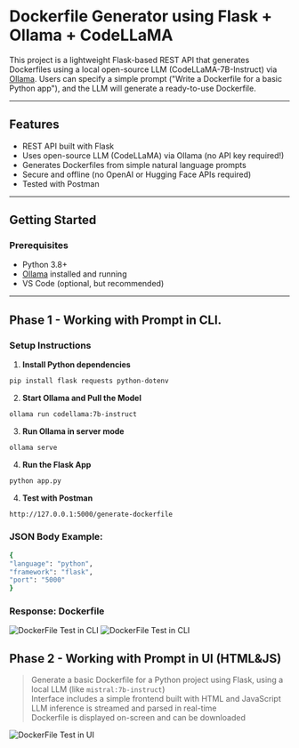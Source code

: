 # Dockerfile Generator using Flask + Ollama + CodeLLaMA

This project is a lightweight Flask-based REST API that generates Dockerfiles using a local open-source LLM (CodeLLaMA-7B-Instruct) via [Ollama](https://ollama.com/). Users can specify a simple prompt ("Write a Dockerfile for a basic Python app"), and the LLM will generate a ready-to-use Dockerfile.

---

## Features

- REST API built with Flask
- Uses open-source LLM (CodeLLaMA) via Ollama (no API key required!)
- Generates Dockerfiles from simple natural language prompts
- Secure and offline (no OpenAI or Hugging Face APIs required)
- Tested with Postman

---

## Getting Started

### Prerequisites

- Python 3.8+
- [Ollama](https://ollama.com) installed and running
- VS Code (optional, but recommended)

---

## Phase 1 - Working with Prompt in CLI.

### Setup Instructions

1. **Install Python dependencies**

```bash
pip install flask requests python-dotenv
```

2. **Start Ollama and Pull the Model**

```bash
ollama run codellama:7b-instruct
```

3. **Run Ollama in server mode**

```bash
ollama serve
```

4. **Run the Flask App**

```bash
python app.py
```

4. **Test with Postman**

```bash
http://127.0.0.1:5000/generate-dockerfile
```

### JSON Body Example:

```bash
{
"language": "python",
"framework": "flask",
"port": "5000"
}
```

### Response: Dockerfile

![DockerFile Test in CLI](D:\GitHub_Projects\DockerLLM\outputs\Phase1_1.png)
![DockerFile Test in CLI](D:\GitHub_Projects\DockerLLM\outputs\Phase1_2.png)

## Phase 2 - Working with Prompt in UI (HTML&JS)

> Generate a basic Dockerfile for a Python project using Flask, using a local LLM (like `mistral:7b-instruct`)  
> Interface includes a simple frontend built with HTML and JavaScript  
> LLM inference is streamed and parsed in real-time  
> Dockerfile is displayed on-screen and can be downloaded

![DockerFile Test in UI](D:\GitHub_Projects\DockerLLM\outputs\Phase2.png)
